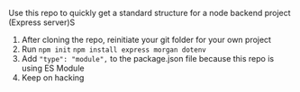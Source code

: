 Use this repo to quickly get a standard structure for a node backend project (Express server)S
1. After cloning the repo, reinitiate your git folder for your own project
2. Run `npm init` `npm install express morgan dotenv`
3. Add `"type": "module",` to the package.json file because this repo is using ES Module
4. Keep on hacking
